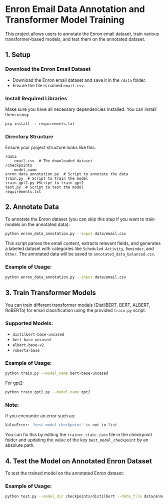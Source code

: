 
# Enron Email Data Annotation and Transformer Model Training

This project allows users to annotate the Enron email dataset, train various transformer-based models, and test them on the annotated dataset.

## 1. Setup

### Download the Enron Email Dataset
- Download the Enron email dataset and save it in the `/data` folder.
- Ensure the file is named `email.csv`.

### Install Required Libraries
Make sure you have all necessary dependencies installed. You can install them using:

```bash
pip install -r requirements.txt
```

### Directory Structure
Ensure your project structure looks like this:

```
/data
    email.csv  # The downloaded dataset
/checkpoints
    model_name
enron_data_annotation.py  # Script to annotate the data
train.py  # Script to train the model
train_gpt2.py #Script to train gpt2
test.py  # Script to test the model
requirements.txt
```

## 2. Annotate Data

To annotate the Enron dataset (you can skip this step if you want to train models on the annotated data):

```bash
python enron_data_annotation.py --input data/email.csv
```

This script parses the email content, extracts relevant fields, and generates a labeled dataset with categories like `Scheduled Activity`, `Reminder`, and `Other`. The annotated data will be saved to `annotated_data_balanced.csv`.

### Example of Usage:
```bash
python enron_data_annotation.py --input data/email.csv
```

## 3. Train Transformer Models

You can train different transformer models (DistilBERT, BERT, ALBERT, RoBERTa) for email classification using the provided `train.py` script.

### Supported Models:
- `distilbert-base-uncased`
- `bert-base-uncased`
- `albert-base-v2`
- `roberta-base`

### Example of Usage:
```bash
python train.py --model_name bert-base-uncased
```
For gpt2:
```bash
python train_gpt2.py --model_name gpt2
```

### Note:
If you encounter an error such as:
```bash
ValueError: 'best_model_checkpoint' is not in list
```
You can fix this by editing the `trainer_state.json` file in the checkpoint folder and updating the value of the key `best_model_checkpoint` by an absolute path.

## 4. Test the Model on Annotated Enron Dataset

To test the trained model on the annotated Enron dataset:

### Example of Usage:
```bash
python test.py --model_dir checkpoints/distilbert --data_file data/annotated_data_balanced.csv
```
